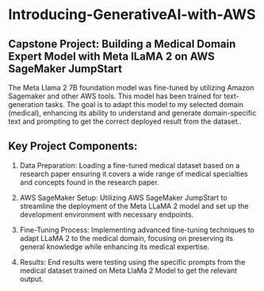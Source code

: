# Introducing-GenerativeAI-with-AWS

## Capstone Project: Building a Medical Domain Expert Model with Meta lLaMA 2 on AWS SageMaker JumpStart

The Meta Llama 2 7B foundation model was fine-tuned by utilizing Amazon Sagemaker and other AWS tools. This model has been trained for text-generation tasks. The goal is to adapt this model to my selected domain (medical), enhancing its ability to understand and generate domain-specific text and prompting to get the correct deployed result from the dataset.. 

## Key Project Components:

1) Data Preparation: Loading a fine-tuned medical dataset based on a research paper ensuring it covers a wide range of medical specialties and concepts found in the research paper.

2) AWS SageMaker Setup: Utilizing AWS SageMaker JumpStart to streamline the deployment of the Meta LLaMA 2 model and set up the development environment with necessary endpoints.

3) Fine-Tuning Process: Implementing advanced fine-tuning techniques to adapt LLaMA 2 to the medical domain, focusing on preserving its general knowledge while enhancing its medical expertise.

4) Results: End results were testing using the specific prompts from the medical dataset trained on Meta LlaMa 2 Model to get the relevant output. 
